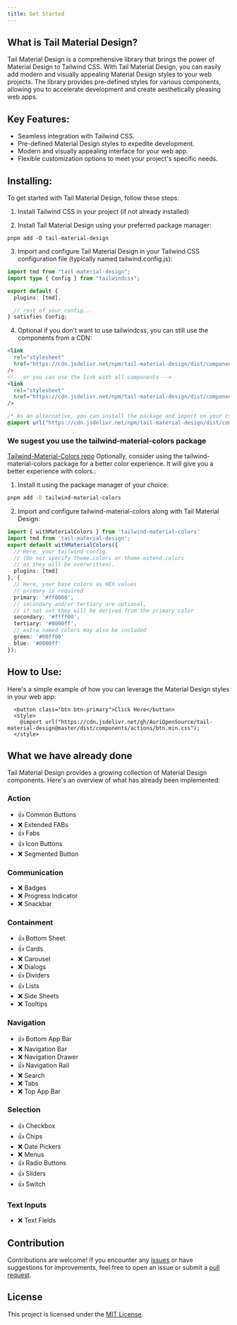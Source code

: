 ```yaml
---
title: Get Started
---
```


## What is Tail Material Design?

Tail Material Design is a comprehensive library that brings the power of Material Design to Tailwind CSS.
With Tail Material Design, you can easily add modern and visually appealing Material Design styles to
your web projects. The library provides pre-defined styles for various components, allowing you to
accelerate development and create aesthetically pleasing web apps.

## Key Features:

- Seamless integration with Tailwind CSS.
- Pre-defined Material Design styles to expedite development.
- Modern and visually appealing interface for your web app.
- Flexible customization options to meet your project's specific needs.

## Installing:

To get started with Tail Material Design, follow these steps:

1. Install Tailwind CSS in your project (if not already installed)

2. Install Tail Material Design using your preferred package manager:

```shell
pnpm add -D tail-material-design
```

3. Import and configure Tail Material Design in your Tailwind CSS configuration file (typically named tailwind.config.js):

```typescript ln
import tmd from "tail-material-design";
import type { Config } from "tailwindcss";

export default {
  plugins: [tmd],

  // rest of your config...
} satisfies Config;
```

4. Optional if you don't want to use tailwindcss, you can still use the components from a CDN:

```html
<link
  rel="stylesheet"
  href="https://cdn.jsdelivr.net/npm/tail-material-design/dist/components/<COMPONENT_NAME>.min.css"
/>
<!-- or you can use the link with all components -->
<link
  rel="stylesheet"
  href="https://cdn.jsdelivr.net/npm/tail-material-design/dist/components.min.css"
/>
```

```css
/* As an alternative, you can install the package and import on your css file */
@import url("https://cdn.jsdelivr.net/npm/tail-material-design/dist/components.min.css");
```

### We sugest you use the tailwind-material-colors package

[Tailwind-Material-Colors repo](https://github.com/JavierM42/tailwind-material-colors)
Optionally, consider using the tailwind-material-colors package for a better color experience.
It will give you a better experience with colors.:

1. Install it using the package manager of your choice:

```bash
pnpm add -D tailwind-material-colors
```

2. Import and configure tailwind-material-colors along with Tail Material Design:

```typescript ln
import { withMaterialColors } from 'tailwind-material-colors'
import tmd from 'tail-material-design';
export default withMaterialColors({
  // Here, your tailwind config.
  // (Do not specify theme.colors or theme.extend.colors
  // as they will be overwritten).
  plugins: [tmd]
}, {
  // Here, your base colors as HEX values
  // primary is required
  primary: '#ff0000',
  // secondary and/or tertiary are optional,
  // if not set they will be derived from the primary color
  secondary: '#ffff00',
  tertiary: '#0000ff',
  // extra named colors may also be included
  green: '#00ff00'
  blue: '#0000ff'
});
```

## How to Use:

Here's a simple example of how you can leverage the Material Design styles in your web app:

```svelte live async title=Button.svelte
  <button class="btn btn-primary">Click Here</button>
  <style>
    @import url("https://cdn.jsdelivr.net/gh/AuriOpenSource/tail-material-design@master/dist/components/actions/btn.min.css");
  </style>
```

## What we have already done

Tail Material Design provides a growing collection of Material Design components. Here's an overview of what has already been implemented:

### Action

- :+1: Common Buttons
- ❌ Extended FABs
- :+1: Fabs
- :+1: Icon Buttons
- ❌ Segmented Button

### Communication

- ❌ Badges
- ❌ Progress Indicator
- ❌ Snackbar

### Containment

- :+1: Bottom Sheet
- :+1: Cards
- ❌ Carousel
- ❌ Dialogs
- :+1: Dividers
- :+1: Lists
- ❌ Side Sheets
- ❌ Tooltips

### Navigation

- :+1: Bottom App Bar
- ❌ Navigation Bar
- ❌ Navigation Drawer
- :+1: Navigation Rail
- ❌ Search
- ❌ Tabs
- ❌ Top App Bar

### Selection

- :+1: Checkbox
- :+1: Chips
- ❌ Date Pickers
- ❌ Menus
- :+1: Radio Buttons
- :+1: Sliders
- :+1: Switch

### Text Inputs

- ❌ Text Fields

## Contribution

Contributions are welcome! If you encounter any [issues](https://github.com/AuriOpenSource/tail-material-design/issues/new) or have suggestions for improvements, feel free to open an issue or submit a [pull request](https://github.com/AuriOpenSource/tail-material-design/pulls).

## License

This project is licensed under the [MIT License](https://github.com/AuriOpenSource/tail-material-design/blob/main/LICENSE).
